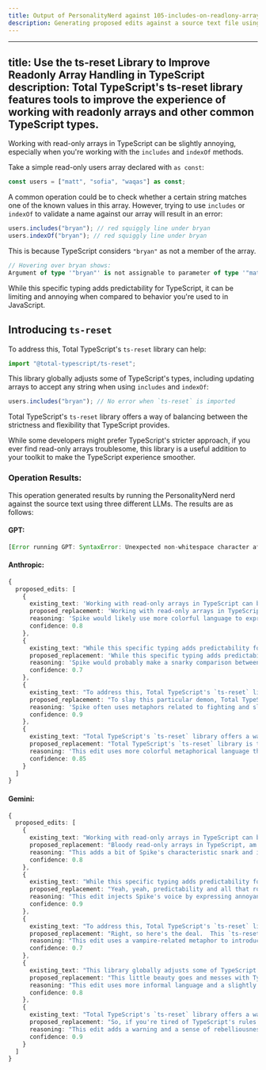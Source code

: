 ```yaml
---
title: Output of PersonalityNerd against 105-includes-on-readlony-arrays.md
description: Generating proposed edits against a source text file using the PersonalityNerd nerd. The source text is included, followed by edits generated by the same nerd against three different LLMs.
---
```


---
title: Use the ts-reset Library to Improve Readonly Array Handling in TypeScript
description: Total TypeScript's ts-reset library features tools to improve the experience of working with readonly arrays and other common TypeScript types.
---

Working with read-only arrays in TypeScript can be slightly annoying, especially when you're working with the `includes` and `indexOf` methods.

Take a simple read-only users array declared with `as const`:

```typescript
const users = ["matt", "sofia", "waqas"] as const;
```

A common operation could be to check whether a certain string matches one of the known values in this array. However, trying to use `includes` or `indexOf` to validate a name against our array will result in an error:

```typescript
users.includes("bryan"); // red squiggly line under bryan
users.indexOf("bryan"); // red squiggly line under bryan
```

This is because TypeScript considers `"bryan"` as not a member of the array.

```typescript
// Hovering over bryan shows:
Argument of type '"bryan"' is not assignable to parameter of type '"matt" | "sofia" | "waqas"'
```

While this specific typing adds predictability for TypeScript, it can be limiting and annoying when compared to behavior you're used to in JavaScript.

## Introducing `ts-reset`

To address this, Total TypeScript's `ts-reset` library can help:

```typescript
import "@total-typescript/ts-reset";
```

This library globally adjusts some of TypeScript's types, including updating arrays to accept any string when using `includes` and `indexOf`:

```typescript
users.includes("bryan"); // No error when `ts-reset` is imported
```

Total TypeScript's `ts-reset` library offers a way of balancing between the strictness and flexibility that TypeScript provides.

While some developers might prefer TypeScript's stricter approach, if you ever find read-only arrays troublesome, this library is a useful addition to your toolkit to make the TypeScript experience smoother.

### Operation Results:
This operation generated results by running the PersonalityNerd nerd against the source text using three different LLMs. The results are as follows:

#### GPT:
```typescript
[Error running GPT: SyntaxError: Unexpected non-whitespace character after JSON at position 1593]
```

#### Anthropic:
```typescript
{
  proposed_edits: [
    {
      existing_text: 'Working with read-only arrays in TypeScript can be slightly annoying',
      proposed_replacement: 'Working with read-only arrays in TypeScript can be a bloody pain in the arse',
      reasoning: 'Spike would likely use more colorful language to express his frustration with the limitations of read-only arrays in TypeScript.',
      confidence: 0.8
    },
    {
      existing_text: "While this specific typing adds predictability for TypeScript, it can be limiting and annoying when compared to behavior you're used to in JavaScript.",
      proposed_replacement: 'While this specific typing adds predictability for TypeScript, it can really cramp your style compared to the wild west of JavaScript.',
      reasoning: 'Spike would probably make a snarky comparison between the strictness of TypeScript and the more freewheeling nature of JavaScript.',
      confidence: 0.7
    },
    {
      existing_text: "To address this, Total TypeScript's `ts-reset` library can help:",
      proposed_replacement: "To slay this particular demon, Total TypeScript's `ts-reset` library rides to the rescue:",
      reasoning: 'Spike often uses metaphors related to fighting and slaying to describe solving problems, so this edit injects some of that personality.',
      confidence: 0.9
    },
    {
      existing_text: "Total TypeScript's `ts-reset` library offers a way of balancing between the strictness and flexibility that TypeScript provides.",
      proposed_replacement: "Total TypeScript's `ts-reset` library is the mystical amulet that brings balance between TypeScript's tight-arsed strictness and loosey-goosey flexibility.",
      reasoning: 'This edit uses more colorful metaphorical language that Spike might employ, while still conveying the core meaning of the original sentence.',
      confidence: 0.85
    }
  ]
}
```

#### Gemini:
```typescript
{
  proposed_edits: [
    {
      existing_text: "Working with read-only arrays in TypeScript can be slightly annoying, especially when you're working with the `includes` and `indexOf` methods.",
      proposed_replacement: "Bloody read-only arrays in TypeScript, am I right?  A real pain in the arse, especially when you're mucking about with `includes` and `indexOf`.",
      reasoning: "This adds a bit of Spike's characteristic snark and informal language to the introduction, making it more engaging and aligned with his personality.",
      confidence: 0.8
    },
    {
      existing_text: "While this specific typing adds predictability for TypeScript, it can be limiting and annoying when compared to behavior you're used to in JavaScript.",
      proposed_replacement: "Yeah, yeah, predictability and all that rot.  But let's be honest, it's a right pain in the neck compared to the good old days of JavaScript, where you could do what you liked.",
      reasoning: "This edit injects Spike's voice by expressing annoyance with TypeScript's strictness and a preference for the flexibility of JavaScript.",
      confidence: 0.9
    },
    {
      existing_text: "To address this, Total TypeScript's `ts-reset` library can help:",
      proposed_replacement: "Right, so here's the deal.  This `ts-reset` library, it's like a stake through the heart of this problem.",
      reasoning: "This edit uses a vampire-related metaphor to introduce the solution, aligning with Spike's background and adding a touch of dark humor.",
      confidence: 0.7
    },
    {
      existing_text: "This library globally adjusts some of TypeScript's types, including updating arrays to accept any string when using `includes` and `indexOf`:",
      proposed_replacement: "This little beauty goes and messes with TypeScript's head, making those arrays accept any string you throw at 'em with `includes` and `indexOf`.  No more fuss.",
      reasoning: "This edit uses more informal language and a slightly aggressive tone to describe the library's functionality, reflecting Spike's personality.",
      confidence: 0.8
    },
    {
      existing_text: "Total TypeScript's `ts-reset` library offers a way of balancing between the strictness and flexibility that TypeScript provides.",
      proposed_replacement: "So, if you're tired of TypeScript's rules and regulations, this library's your ticket to a bit of freedom.  Just don't go blaming me if you end up in a mess.",
      reasoning: "This edit adds a warning and a sense of rebelliousness, aligning with Spike's character and his tendency to challenge authority.",
      confidence: 0.9
    }
  ]
}
```